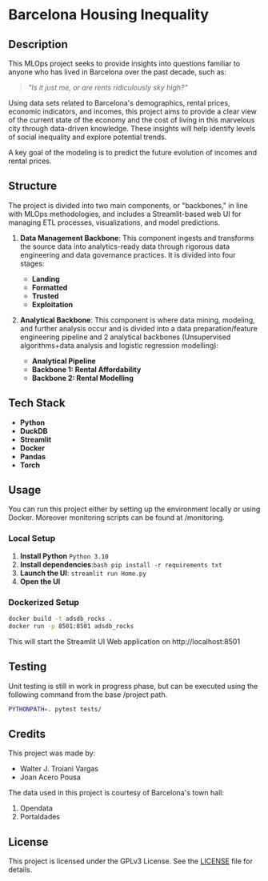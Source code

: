 # Barcelona Housing Inequality

## Description

This MLOps project seeks to provide insights into questions familiar to anyone who has lived in Barcelona over the past decade, such as:

> _"Is it just me, or are rents ridiculously sky high?"_

Using data sets related to Barcelona's demographics, rental prices, economic indicators, and incomes, this project aims to provide a clear view of the current state of the economy and the cost of living in this marvelous city through data-driven knowledge. These insights will help identify levels of social inequality and explore potential trends.

A key goal of the modeling is to predict the future evolution of incomes and rental prices.

## Structure

The project is divided into two main components, or "backbones," in line with MLOps methodologies, and includes a Streamlit-based web UI for managing ETL processes, visualizations, and model predictions.

1. **Data Management Backbone**: This component ingests and transforms the source data into analytics-ready data through rigorous data engineering and data governance practices. It is divided into four stages:
   - **Landing**
   - **Formatted**
   - **Trusted**
   - **Exploitation**

2. **Analytical Backbone**: This component is where data mining, modeling, and further analysis occur and is divided into a data preparation/feature engineering pipeline and 2 analytical backbones (Unsupervised algorithms+data analysis and logistic regression modelling):
      - **Analytical Pipeline**
      - **Backbone 1: Rental Affordability**
      - **Backbone 2: Rental Modelling**

## Tech Stack

- **Python**
- **DuckDB**
- **Streamlit**
- **Docker** 
- **Pandas**
- **Torch**

## Usage

You can run this project either by setting up the environment locally or using Docker. Moreover monitoring scripts can be found at /monitoring.

### Local Setup

1. **Install Python** ```Python 3.10```
2. **Install dependencies**:```bash pip install -r requirements txt```
3. **Launch the UI**: ```streamlit run Home.py``` 
4. **Open the UI**

### Dockerized Setup 
```bash
docker build -t adsdb_rocks .
docker run -p 8501:8501 adsdb_rocks
```

This will start the Streamlit UI Web application on http://localhost:8501

## Testing 

Unit testing is still in work in progress phase, but can be executed using the following command from the base /project path. 

```sh
PYTHONPATH=. pytest tests/
```

## Credits
This project was made by: 

- Walter J. Troiani Vargas 
- Joan Acero Pousa

The data used in this project is courtesy of Barcelona's town hall:
1. Opendata 
2. Portaldades 

## License
This project is licensed under the GPLv3 License. See the [LICENSE](../LICENSE) file for details.
